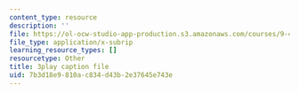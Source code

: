 ```yaml
---
content_type: resource
description: ''
file: https://ol-ocw-studio-app-production.s3.amazonaws.com/courses/9-40-introduction-to-neural-computation-spring-2018/7b3d18e9810ac834d43b2e37645e743e_Hf1Ma9YkOMY.srt
file_type: application/x-subrip
learning_resource_types: []
resourcetype: Other
title: 3play caption file
uid: 7b3d18e9-810a-c834-d43b-2e37645e743e
---
```

